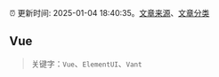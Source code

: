 :alarm_clock: 更新时间: 2025-01-04 18:40:35。[文章来源](/README.md)、[文章分类](/TAGS.md)

## Vue


> 关键字：`Vue`、`ElementUI`、`Vant`




